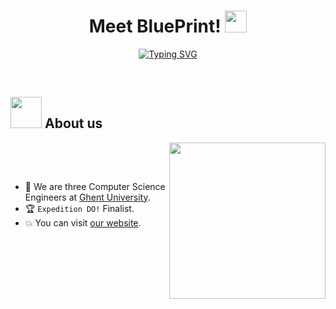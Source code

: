 <h1 align="center">Meet BluePrint! <img src="https://media.giphy.com/media/hvRJCLFzcasrR4ia7z/giphy.gif" width="35"></h1>
<p align="center">
  <a href="https://git.io/typing-svg"><img src="https://readme-typing-svg.herokuapp.com?font=Fira+Code&duration=4000&pause=1000&random=false&width=650&lines=Where+Education+meets+AI;Your+personal+AI+Tutor!;Computer+Science+Engineers+with+a+heart+for+Education" alt="Typing SVG" /></a>
</p>

<br>

## <picture><img src = "https://github.com/7oSkaaa/7oSkaaa/blob/main/Images/about_me.gif?raw=true" width = 50px></picture> About us

<picture> <img align="right" src="https://github.com/7oSkaaa/7oSkaaa/blob/main/Images/Right_Side.gif?raw=true" width = 250px></picture>
<br>

<br>

- :school: We are three Computer Science Engineers at [Ghent University](https://www.ugent.be/ea/en).
- :trophy: `Expedition DO!` Finalist.
- :boom: You can visit [our website](https://www.blueprint-edu.be/).

<br>
